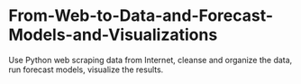 # From-Web-to-Data-and-Forecast-Models-and-Visualizations
Use Python web scraping data from Internet, cleanse and organize the data, run forecast models, visualize the results.   
